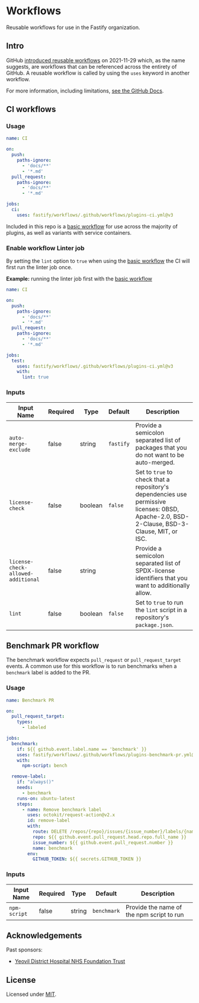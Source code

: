 # Workflows

Reusable workflows for use in the Fastify organization.

## Intro

GitHub [introduced reusable workflows](https://github.blog/2021-11-29-github-actions-reusable-workflows-is-generally-available/) on 2021-11-29 which, as the name suggests, are workflows that can be referenced across the entirety of GitHub. A reusable workflow is called by using the `uses` keyword in another workflow.

For more information, including limitations, [see the GitHub Docs](https://docs.github.com/en/actions/learn-github-actions/reusing-workflows).

## CI workflows
### Usage

```yml
name: CI

on:
  push:
    paths-ignore:
      - 'docs/**'
      - '*.md'
  pull_request:
    paths-ignore:
      - 'docs/**'
      - '*.md'

jobs:
  ci:
    uses: fastify/workflows/.github/workflows/plugins-ci.yml@v3
```

Included in this repo is a [basic workflow](.github/workflows/plugins-ci.yml) for use across the majority of plugins, as well as variants with service containers.

### Enable workflow Linter job

By setting the `lint` option to `true` when using the [basic workflow](.github/workflows/plugins-ci.yml) the CI will first run the linter job once.

**Example:** running the linter job first with the [basic workflow](.github/workflows/plugins-ci.yml)

```yml
name: CI

on:
  push:
    paths-ignore:
      - 'docs/**'
      - '*.md'
  pull_request:
    paths-ignore:
      - 'docs/**'
      - '*.md'

jobs:
  test:
    uses: fastify/workflows/.github/workflows/plugins-ci.yml@v3
    with:
      lint: true
```

### Inputs

| Input Name                         | Required   | Type    | Default   | Description                                                                        |
| ---------------------------------- | ---------- | ------- | --------- | ---------------------------------------------------------------------------------- |
| `auto-merge-exclude`               | false      | string  | `fastify` | Provide a semicolon separated list of packages that you do not want to be auto-merged. |
| `license-check`                    | false      | boolean | `false`   | Set to `true` to check that a repository's dependencies use permissive licenses: 0BSD, Apache-2.0, BSD-2-Clause, BSD-3-Clause, MIT, or ISC. |
| `license-check-allowed-additional` | false      | string  |           | Provide a semicolon separated list of SPDX-license identifiers that you want to additionally allow. |
| `lint`                             | false      | boolean | `false`   | Set to `true` to run the `lint` script in a repository's `package.json`.           |

## Benchmark PR workflow

The benchmark workflow expects `pull_request` or `pull_request_target` events. A common use for this workflow is to run benchmarks when a `benchmark` label is added to the PR.

### Usage

```yml
name: Benchmark PR

on:
  pull_request_target:
    types: 
      - labeled

jobs:
  benchmark:
    if: ${{ github.event.label.name == 'benchmark' }}
    uses: fastify/workflows/.github/workflows/plugins-benchmark-pr.yml@main
    with:
      npm-script: bench

  remove-label:
    if: "always()"
    needs: 
      - benchmark
    runs-on: ubuntu-latest
    steps:
      - name: Remove benchmark label
        uses: octokit/request-action@v2.x
        id: remove-label
        with:
          route: DELETE /repos/{repo}/issues/{issue_number}/labels/{name}
          repo: ${{ github.event.pull_request.head.repo.full_name }}
          issue_number: ${{ github.event.pull_request.number }}
          name: benchmark
        env:
          GITHUB_TOKEN: ${{ secrets.GITHUB_TOKEN }}
```

### Inputs
| Input Name                         | Required   | Type    | Default     | Description                                                                        |
| ---------------------------------- | ---------- | ------- | ----------- | ---------------------------------------------------------------------------------- |
| `npm-script`                       | false      | string  | `benchmark` | Provide the name of the npm script to run                                       |


## Acknowledgements

Past sponsors:

-   [Yeovil District Hospital NHS Foundation Trust](https://yeovilhospital.co.uk/)

## License

Licensed under [MIT](./LICENSE).
